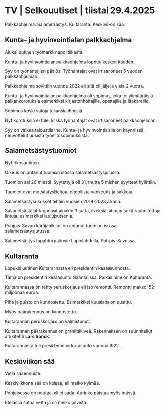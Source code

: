 # TV \| Selkouutiset \| tiistai 29.4.2025

Palkkaohjelma. Salametsästys. Kultaranta. Keskiviikon sää.

## Kunta- ja hyvinvointialan palkkaohjelma

Aluksi uutinen työmarkkinapolitiikasta.

Kunta- ja hyvinvointialan palkkaohjelma loppuu kesken kauden.

Syy on työnantajien päätös. Työnantajat ovat irtisanoneet 5 vuoden palkkaohjelman.

Palkkaohjelma sovittiin vuonna 2022 eli sitä oli jäljellä vielä 2 vuotta.

Kunta- ja hyvinvointialan palkkaohjelma oli sopimus, joka toi ylimääräisiä palkankorotuksia esimerkiksi kirjastonhoitajille, opettajille ja lääkäreille.

Sopimus koski satoja tuhansia ihmisiä.

Nyt korotuksia ei tule, koska työnantajat ovat irtisanoneet palkkaohjelman.

Syy on vaikea taloustilanne. Kunta- ja hyvinvointialalla on käynnissä neuvottelut uusista työehtosopimuksista.

## Salametsästystuomiot

Nyt rikosuutinen.

Oikeus on antanut tuomion isossa salametsästysjutussa.

Tuomion sai 26 miestä. Syytettyjä oli 31, mutta 5 miehen syytteet hylättiin.

Tuomiot ovat metsästyskieltoa, ehdollista vankeutta ja sakkoja.

Salametsästysrikokset tehtiin vuosien 2019-2023 aikana.

Salametsästäjät tappoivat ainakin 3 sutta, ilveksiä, ahman sekä rauhoitettuja lintuja, esimerkiksi laulujoutsenia.

Pohjois-Savon käräjäoikeus on antanut tuomion isossa salametsästysjutussa.

Salametsästys tapahtui pääosin Lapinlahdella, Pohjois-Savossa.

## Kultaranta

Lopuksi uutinen Kultarannasta eli presidentin kesäasunnosta.

Tämä on presidentin kesäasunto Naantalissa. Paikan nimi on Kultaranta.

Kultarannassa on tehty peruskorjaus eli iso remontti. Remontti maksoi 52 miljoonaa euroa.

Piha ja puisto on kunnostettu. Esimerkiksi kuusiaita on uusittu.

Myös päärakennus on kunnostettu.

Kultarannan peruskorjaus on valmistunut.

Kultarannan päärakennus on graniittikiveä. Rakennuksen on suunnitellut arkkitehti **Lars Sonck**.

Kultarannasta tuli presidentin virka-asunto vuonna 1922.

## Keskiviikon sää

Vielä sääennuste.

Keskiviikkona sää on koleaa, eli melko kylmää.

Pohjoisessa on poutaa, eli ei sada. Aurinko paistaa myös idässä.

Etelässä sataa vettä ja on melko pilvistä.

